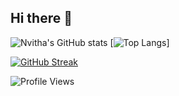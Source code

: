 ## Hi there 👋
![Nvitha's GitHub stats](https://github-readme-stats.vercel.app/api?username=Nivithasri-S&show_icons=true&theme=aura)
[![Top Langs](https://github-readme-stats.vercel.app/api/top-langs/?username=Nivithasri-S&hide=javascript&layout=compact&hide_progress=true&theme=aura)]

[![GitHub Streak](https://streak-stats.demolab.com?user=Nivithasri-S&theme=aura)](https://git.io/streak-stats)

![Profile Views](https://komarev.com/ghpvc/?username=Nivithasri-S&color=0f0f0f&style=for-the-badge)

<!--
**Nivithasri/Nivithasri** is a ✨ _special_ ✨ repository because its `README.md` (this file) appears on your GitHub profile.

Here are some ideas to get you started:

- 🔭 I’m currently working on ...
- 🌱 I’m currently learning ...
- 👯 I’m looking to collaborate on ...
- 🤔 I’m looking for help with ...
- 💬 Ask me about ...
- 📫 How to reach me: ...
- 😄 Pronouns: ...
- ⚡ Fun fact: ...
-->
